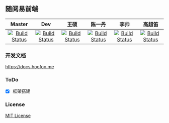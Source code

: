## 随阅易前端
| Master | Dev | 王硕 | 陈一丹 | 李帅 | 高超笛 |
|:-------:|:-------:|:-------:|:-------:|:-------:|:-------:|
| [![Build Status](https://travis-ci.org/Hoofoo-WHU/easyreading.svg?branch=master)](https://travis-ci.org/Hoofoo-WHU/easyreading) | [![Build Status](https://travis-ci.org/Hoofoo-WHU/easyreading.svg?branch=dev)](https://travis-ci.org/Hoofoo-WHU/easyreading) | [![Build Status](https://travis-ci.org/Hoofoo-WHU/easyreading.svg?branch=wangshuo)](https://travis-ci.org/Hoofoo-WHU/easyreading) | [![Build Status](https://travis-ci.org/Hoofoo-WHU/easyreading.svg?branch=chenyidan)](https://travis-ci.org/Hoofoo-WHU/easyreading) | [![Build Status](https://travis-ci.org/Hoofoo-WHU/easyreading.svg?branch=lishuai)](https://travis-ci.org/Hoofoo-WHU/easyreading) | [![Build Status](https://travis-ci.org/Hoofoo-WHU/easyreading.svg?branch=gaochaodi)](https://travis-ci.org/Hoofoo-WHU/easyreading) |
### 开发文档
https://docs.hoofoo.me
### ToDo
- [x] 框架搭建
### License
[MIT License](https://github.com/easyreading-client/easyreading/blob/master/LICENSE)
